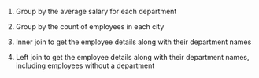 1. Group by the average salary for each department

2. Group by the count of employees in each city

3. Inner join to get the employee details along with their department names

4. Left join to get the employee details along with their department names, including employees without a department